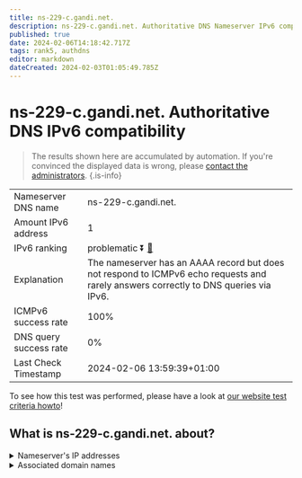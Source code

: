 ```yaml
---
title: ns-229-c.gandi.net.
description: ns-229-c.gandi.net. Authoritative DNS Nameserver IPv6 compatibility
published: true
date: 2024-02-06T14:18:42.717Z
tags: rank5, authdns
editor: markdown
dateCreated: 2024-02-03T01:05:49.785Z
---
```


# ns-229-c.gandi.net. Authoritative DNS IPv6 compatibility

> The results shown here are accumulated by automation. If you're convinced the displayed data is wrong, please [contact the administrators](/howto/chat). 
{.is-info}




|   |   |
| - | - |
| Nameserver DNS name | ns-229-c.gandi.net.
| Amount IPv6 address | 1
| IPv6 ranking | problematic :arrow_double_down: [🔗](/howto/ranking) |
| Explanation | The nameserver has an AAAA record but does not respond to ICMPv6 echo requests and rarely answers correctly to DNS queries via IPv6. |
| ICMPv6 success rate | 100%|
| DNS query success rate | 0% |
| Last Check Timestamp | 2024-02-06 13:59:39+01:00 |

To see how this test was performed, please have a look at [our website test criteria howto](/howto/testcriteria/authdns)!


## What is ns-229-c.gandi.net. about?




<details>
<summary>Nameserver's IP addresses</summary>

2604:3400:aaac::e6

</details>



<details>
<summary>Associated domain names</summary>

www.peugeot.fr

</details>
